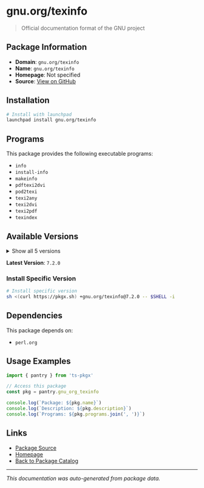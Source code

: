 # gnu.org/texinfo

> Official documentation format of the GNU project

## Package Information

- **Domain**: `gnu.org/texinfo`
- **Name**: `gnu.org/texinfo`
- **Homepage**: Not specified
- **Source**: [View on GitHub](https://github.com/pkgxdev/pantry/tree/main/projects/gnu.org/texinfo/package.yml)

## Installation

```bash
# Install with launchpad
launchpad install gnu.org/texinfo
```

## Programs

This package provides the following executable programs:

- `info`
- `install-info`
- `makeinfo`
- `pdftexi2dvi`
- `pod2texi`
- `texi2any`
- `texi2dvi`
- `texi2pdf`
- `texindex`

## Available Versions

<details>
<summary>Show all 5 versions</summary>

- `7.2.0`, `7.1.1`, `7.1.0`, `7.0.3`, `7.0.1`

</details>

**Latest Version**: `7.2.0`

### Install Specific Version

```bash
# Install specific version
sh <(curl https://pkgx.sh) +gnu.org/texinfo@7.2.0 -- $SHELL -i
```

## Dependencies

This package depends on:

- `perl.org`

## Usage Examples

```typescript
import { pantry } from 'ts-pkgx'

// Access this package
const pkg = pantry.gnu_org_texinfo

console.log(`Package: ${pkg.name}`)
console.log(`Description: ${pkg.description}`)
console.log(`Programs: ${pkg.programs.join(', ')}`)
```

## Links

- [Package Source](https://github.com/pkgxdev/pantry/tree/main/projects/gnu.org/texinfo/package.yml)
- [Homepage](#)
- [Back to Package Catalog](../package-catalog.md)

---

*This documentation was auto-generated from package data.*
